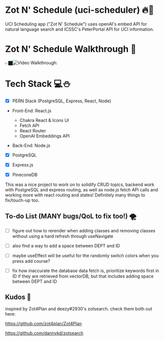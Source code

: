 # **Zot N' Schedule (uci-scheduler)** 🔥💖
UCI Scheduling app ("Zot N' Schedule") uses openAI's embed API for natural language search and ICSSC's PeterPortal API for UCI information.

# **Zot N' Schedule Walkthrough** 🚀
👉🏿<img src='https://github.com/Xire7/uci-scheduler/blob/main/frontend/uci-scheduler/images/ZotNScheduleDraft2.gif' title='Video Walkthrough' width='' alt='Video Walkthrough: '></img>

# **Tech Stack** 💻⛄
- [X] PERN Stack (PostgreSQL, Express, React, Node) 

* Front-End: React.js
    - Chakra React & Icons UI
    - Fetch API
    - React Router
    - OpenAI Embeddings API

* Back-End: Node.js
-   [X] PostgreSQL
-   [X] Express.js
-   [X] PineconeDB 


This was a nice project to work on to solidify CRUD topics, backend work with PostgreSQL and express routing, as well as node.js fetch API calls and working more with react routing and states! Definitely many things to fix/touch-up too.


## To-do List (MANY bugs/QoL to fix too!) 🌪️
- [ ] figure out how to rerender when adding classes and removing classes without using a hard refresh through useNavigate
- [ ] also find a way to add a space between DEPT and ID 
- [ ] maybe useEffect will be useful for the randomly switch colors when you press add course?
- [ ] fix how inaccurate the database data fetch is, prioritize keywords first in ID if they are retrieved from vectorDB, but that includes adding space between DEPT and ID


## Kudos 🎨
inspired by Zot4Plan and deezy#2930's zotsearch.
check them both out here:

https://github.com/zot4plan/Zot4Plan

https://github.com/dannykd/zotsearch

